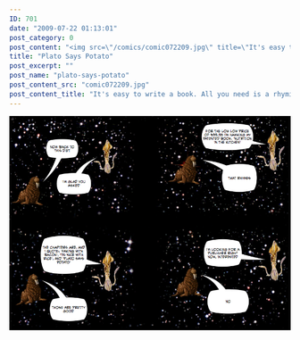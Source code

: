 ```yaml
---
ID: 701
date: "2009-07-22 01:13:01"
post_category: 0
post_content: "<img src=\"/comics/comic072209.jpg\" title=\"It's easy to write a book. All you need is a rhyming dictionary \" />"
title: "Plato Says Potato"
post_excerpt: ""
post_name: "plato-says-potato"
post_content_src: "comic072209.jpg"
post_content_title: "It's easy to write a book. All you need is a rhyming dictionary "
---
```



[![It's easy to write a book. All you need is a rhyming dictionary ](/comics-hi-res/comic072209.jpg)](/comics-hi-res/comic072209.jpg "It's easy to write a book. All you need is a rhyming dictionary ")
